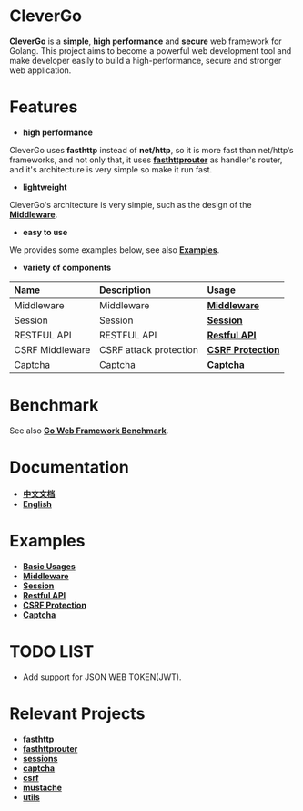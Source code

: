 # CleverGo
**CleverGo** is a **simple**, **high performance** and **secure** web framework for Golang. 
This project aims to become a powerful web development tool and 
make developer easily to build a high-performance, secure and stronger web application.

# Features
- **high performance**

CleverGo uses **fasthttp** instead of **net/http**, so it is more fast than net/http‘s frameworks,
and not only that, it uses [**fasthttprouter**](https://github.com/buaazp/fasthttprouter) as handler's router,
and it's architecture is very simple so make it run fast.

- **lightweight**

CleverGo's architecture is very simple, such as the design of the [**Middleware**](middleware.go).

- **easy to use**

We provides some examples below, see also [**Examples**](#examples).

- **variety of components**

| Name             | Description              | Usage                                         |
| :---             | :------------------      | :-------------------------------------------- |
| Middleware       | Middleware               | [**Middleware**](examples/middleware.go)      |
| Session          | Session                  | [**Session**](examples/session.go)            |
| RESTFUL API      | RESTFUL API              | [**Restful API**](examples/controller.go)     |
| CSRF Middleware  | CSRF attack protection   | [**CSRF Protection**](examples/csrf.go)       |
| Captcha          | Captcha                  | [**Captcha**](examples/captcha.go)            |

# Benchmark
See also [**Go Web Framework Benchmark**](https://github.com/headwindfly/go-web-framework-benchmark).

# Documentation
- [**中文文档**](docs/zh)
- [**English**](docs/en)

# Examples
- [**Basic Usages**](examples/base.go)
- [**Middleware**](examples/middleware.go)
- [**Session**](examples/session.go)
- [**Restful API**](examples/controller.go)
- [**CSRF Protection**](examples/csrf.go)
- [**Captcha**](examples/captcha.go)

# TODO LIST
- Add support for JSON WEB TOKEN(JWT).

# Relevant Projects
- [**fasthttp**](https://github.com/valyala/fasthttp)
- [**fasthttprouter**](https://github.com/buaazp/fasthttprouter)
- [**sessions**](https://github.com/headwindfly/sessions)
- [**captcha**](https://github.com/headwindfly/captcha)
- [**csrf**](https://github.com/headwindfly/csrf)
- [**mustache**](https://github.com/headwindfly/mustache)
- [**utils**](https://github.com/headwindfly/utils)
